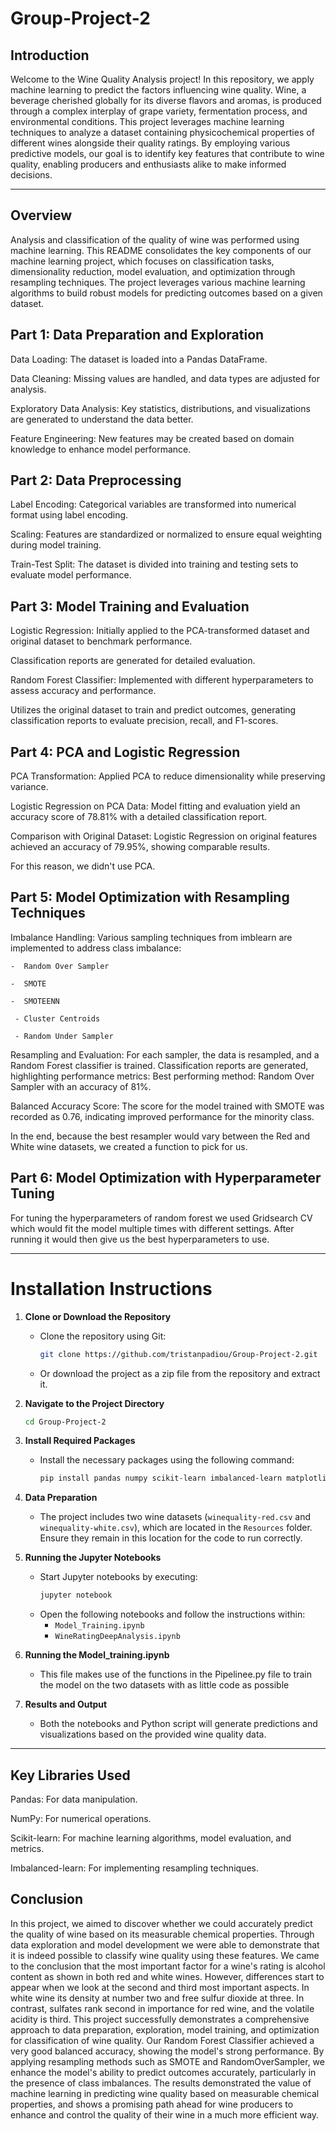 # Group-Project-2
## Introduction
Welcome to the Wine Quality Analysis project! In this repository, we apply machine learning to predict the factors influencing wine quality. Wine, a beverage cherished globally for its diverse flavors and aromas, is produced through a complex interplay of grape variety, fermentation process, and environmental conditions.
This project leverages machine learning techniques to analyze a dataset containing physicochemical properties of different wines alongside their quality ratings. By employing various predictive models, our goal is to identify key features that contribute to wine quality, enabling producers and enthusiasts alike to make informed decisions.

---

## Overview
Analysis and classification of the quality of wine was performed using machine learning. This README consolidates the key components of our machine learning project, which focuses on classification tasks, dimensionality reduction, model evaluation, and optimization through resampling techniques. The project leverages various machine learning algorithms to build robust models for predicting outcomes based on a given dataset.
## Part 1: Data Preparation and Exploration
Data Loading: The dataset is loaded into a Pandas DataFrame.

Data Cleaning: Missing values are handled, and data types are adjusted for analysis.

Exploratory Data Analysis: Key statistics, distributions, and visualizations are generated to understand the data better.

Feature Engineering: New features may be created based on domain knowledge to enhance model performance.
## Part 2: Data Preprocessing
Label Encoding: Categorical variables are transformed into numerical format using label encoding.

Scaling: Features are standardized or normalized to ensure equal weighting during model training.

Train-Test Split: The dataset is divided into training and testing sets to evaluate model performance.

## Part 3: Model Training and Evaluation
Logistic Regression: Initially applied to the PCA-transformed dataset and original dataset to benchmark performance.

Classification reports are generated for detailed evaluation.

Random Forest Classifier: Implemented with different hyperparameters to assess accuracy and performance.

Utilizes the original dataset to train and predict outcomes, generating classification reports to evaluate precision, recall, and F1-scores.

## Part 4: PCA and Logistic Regression
PCA Transformation: Applied PCA to reduce dimensionality while preserving variance.

Logistic Regression on PCA Data: Model fitting and evaluation yield an accuracy score of 78.81% with a detailed classification report.

Comparison with Original Dataset: Logistic Regression on original features achieved an accuracy of 79.95%, showing comparable results.

For this reason, we didn't use PCA.

## Part 5: Model Optimization with Resampling Techniques
Imbalance Handling: Various sampling techniques from imblearn are implemented to address class imbalance:

    -  Random Over Sampler
  
    -  SMOTE
  
    -  SMOTEENN
  
     - Cluster Centroids
  
     - Random Under Sampler

Resampling and Evaluation:
  For each sampler, the data is resampled, and a Random Forest classifier is trained.
  Classification reports are generated, highlighting performance metrics:
    Best performing method: Random Over Sampler with an accuracy of 81%.

Balanced Accuracy Score: The score for the model trained with SMOTE was recorded as 0.76, indicating improved performance for the minority class. 

In the end, because the best resampler would vary between the Red and White wine datasets, we created a function to pick for us.

## Part 6: Model Optimization with Hyperparameter Tuning

For tuning the hyperparameters of random forest we used Gridsearch CV which would fit the model multiple times with different settings.
After running it would then give us the best hyperparameters to use.

---

# Installation Instructions

1. **Clone or Download the Repository**
   - Clone the repository using Git:
     ```bash
     git clone https://github.com/tristanpadiou/Group-Project-2.git
     ```
   - Or download the project as a zip file from the repository and extract it.

2. **Navigate to the Project Directory**
   ```bash
   cd Group-Project-2
   ```

3. **Install Required Packages**
   - Install the necessary packages using the following command:
     ```bash
     pip install pandas numpy scikit-learn imbalanced-learn matplotlib seaborn scipy
     ```

4. **Data Preparation**
   - The project includes two wine datasets (`winequality-red.csv` and `winequality-white.csv`), which are located in the `Resources` folder. Ensure they remain in this location for the code to run correctly.

5. **Running the Jupyter Notebooks**
   - Start Jupyter notebooks by executing:
     ```bash
     jupyter notebook
     ```
   - Open the following notebooks and follow the instructions within:
     - `Model_Training.ipynb`
     - `WineRatingDeepAnalysis.ipynb`

6. **Running the Model_training.ipynb**
   - This file makes use of the functions in the Pipelinee.py file to train the model on the two datasets with as little code as possible

7. **Results and Output**
   - Both the notebooks and Python script will generate predictions and visualizations based on the provided wine quality data.

---

## Key Libraries Used
Pandas: For data manipulation.

NumPy: For numerical operations.

Scikit-learn: For machine learning algorithms, model evaluation, and metrics.

Imbalanced-learn: For implementing resampling techniques.

## Conclusion
In this project, we aimed to discover whether we could accurately predict the quality of wine based on its measurable chemical properties. Through data exploration and model development we were able to demonstrate that it is indeed possible to classify wine quality using these features. We came to the conclusion that the most important factor for a wine's rating is alcohol content as shown in both red and white wines. However, differences start to appear when we look at the second and third most important aspects. In white wine its density at number two and free sulfur dioxide at three. In contrast, sulfates rank second in importance for red wine, and the volatile acidity is third. This project successfully demonstrates a comprehensive approach to data preparation, exploration, model training, and optimization for classification of wine quality. Our Random Forest Classifier achieved a very good balanced accuracy, showing the model's strong performance. By applying resampling methods such as SMOTE and RandomOverSampler, we enhance the model's ability to predict outcomes accurately, particularly in the presence of class imbalances. The results demonstrated the value of machine learning in predicting wine quality based on measurable chemical properties, and shows a promising path ahead for wine producers to enhance and control the quality of their wine in a much more efficient way.

